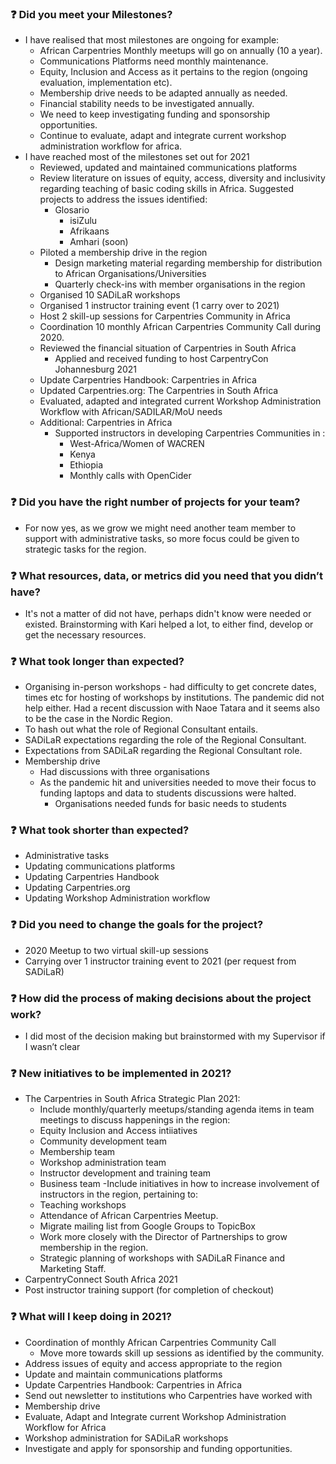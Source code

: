 ### :question:  Did you meet your Milestones?
- I have realised that most milestones are ongoing for example: 
  - African Carpentries Monthly meetups will go on annually (10 a year). 
  - Communications Platforms need monthly maintenance. 
  - Equity, Inclusion and Access as it pertains to the region (ongoing evaluation, implementation etc).
  - Membership drive needs to be adapted annually as needed. 
  - Financial stability needs to be investigated annually. 
  - We need to keep investigating funding and sponsorship opportunities.
  - Continue to evaluate, adapt and integrate current workshop administration workflow for africa. 
- I have reached most of the milestones set out for 2021
  - Reviewed, updated and maintained communications platforms
  - Review literature on issues of equity, access, diversity and inclusivity regarding teaching of basic coding skills in Africa. Suggested projects to address the issues identified:
    - Glosario
      - isiZulu
      - Afrikaans
      - Amhari (soon)
  - Piloted a membership drive in the region
    - Design marketing material regarding membership for distribution to African Organisations/Universities
    - Quarterly check-ins with member organisations in the region
   - Organised 10 SADiLaR workshops
  - Organised 1 instructor training event (1 carry over to 2021)
  - Host 2 skill-up sessions for Carpentries Community in Africa
  - Coordination 10 monthly African Carpentries Community Call during 2020.
  - Reviewed the financial situation of Carpentries in South Africa
     - Applied and received funding to host CarpentryCon Johannesburg 2021
  - Update Carpentries Handbook: Carpentries in Africa
  - Updated Carpentries.org: The Carpentries in South Africa
  - Evaluated, adapted and integrated current Workshop Administration Workflow with African/SADILAR/MoU needs
  - Additional: Carpentries in Africa
    - Supported instructors in developing Carpentries Communities in :
      - West-Africa/Women of WACREN
      - Kenya
      - Ethiopia
      - Monthly calls with OpenCider 
### :question: Did you have the right number of projects for your team?
- For now yes, as we grow we might need another team member to support with administrative tasks, so more focus could be given to strategic tasks for the region. 

### :question: What resources, data, or metrics did you need that you didn’t have? 
- It's not a matter of did not have, perhaps didn't know were needed or existed. Brainstorming with Kari helped a lot, to either find, develop or get the necessary resources.

### :question: What took longer than expected?
- Organising in-person workshops - had difficulty to get concrete dates, times etc for hosting of workshops by institutions. The pandemic did not help either. Had a recent discussion with Naoe Tatara and it seems also to be the case in the Nordic Region. 
- To hash out what the role of Regional Consultant entails.
- SADiLaR expectations regarding the role of the Regional Consultant.
- Expectations from SADiLaR regarding the Regional Consultant role. 
- Membership drive
  - Had discussions with three organisations
  - As the pandemic hit and universities needed to move their focus to funding laptops and data to students discussions were halted. 
    - Organisations needed funds for basic needs to students

### :question: What took shorter than expected?
- Administrative tasks
- Updating communications platforms
- Updating Carpentries Handbook
- Updating Carpentries.org
- Updating Workshop Administration workflow

### :question: Did you need to change the goals for the project?
- 2020 Meetup to two virtual skill-up sessions
- Carrying over 1 instructor training event to 2021 (per request from SADiLaR)

### :question: How did the process of making decisions about the project work?
- I did most of the decision making but brainstormed with my Supervisor if I wasn’t clear

### :question: New initiatives to be implemented in 2021?
- The Carpentries in South Africa Strategic Plan 2021:
    - Include monthly/quarterly meetups/standing agenda items in team meetings to discuss happenings in the region:
    - Equity Inclusion and Access intiiatives
    - Community development team
    - Membership team
    - Workshop administration team
    - Instructor development and training team
    - Business team
-Include initiatives in how to increase involvement of instructors in the region, pertaining to:
    - Teaching workshops
    - Attendance of African Carpentries Meetup.
  - Migrate mailing list from Google Groups to TopicBox 
  - Work more closely with the Director of Partnerships to grow membership in the region. 
  - Strategic planning of workshops with SADiLaR Finance and Marketing Staff. 
- CarpentryConnect South Africa 2021
- Post instructor training support (for completion of checkout)

### :question: What will I keep doing in 2021?
- Coordination of monthly African Carpentries Community Call
  - Move more towards skill up sessions as identified by the community.
- Address issues of equity and access appropriate to the region 
- Update and maintain communications platforms
- Update Carpentries Handbook: Carpentries in Africa
- Send out newsletter to institutions who Carpentries have worked with
- Membership drive
- Evaluate, Adapt and Integrate current Workshop Administration Workflow for Africa
- Workshop administration for SADiLaR workshops
- Investigate and apply for sponsorship and funding opportunities.
